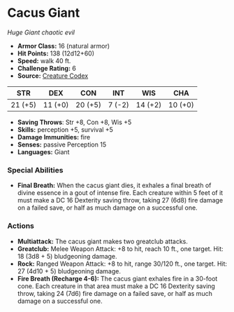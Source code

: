 # Cacus Giant

*Huge* *Giant* *chaotic evil*

- **Armor Class:** 16 (natural armor)
- **Hit Points:** 138 (12d12+60)
- **Speed:** walk 40 ft.
- **Challenge Rating:** 6
- **Source:** [Creature Codex](https://koboldpress.com/kpstore/product/creature-codex-for-5th-edition-dnd/)

| STR | DEX | CON | INT | WIS | CHA |
| --- | --- | --- | --- | --- | --- |
| 21 (+5) | 11 (+0) | 20 (+5) | 7 (-2) | 14 (+2) | 10 (+0) |

- **Saving Throws**: Str +8, Con +8, Wis +5
- **Skills:** perception +5, survival +5
- **Damage Immunities:** fire
- **Senses:** passive Perception 15
- **Languages:** Giant
### Special Abilities
- **Final Breath:** When the cacus giant dies, it exhales a final breath of divine essence in a gout of intense fire. Each creature within 5 feet of it must make a DC 16 Dexterity saving throw, taking 27 (6d8) fire damage on a failed save, or half as much damage on a successful one.
### Actions
- **Multiattack:** The cacus giant makes two greatclub attacks.
- **Greatclub:** Melee Weapon Attack: +8 to hit, reach 10 ft., one target. Hit: 18 (3d8 + 5) bludgeoning damage.
- **Rock:** Ranged Weapon Attack: +8 to hit, range 30/120 ft., one target. Hit: 27 (4d10 + 5) bludgeoning damage.
- **Fire Breath (Recharge 4-6):** The cacus giant exhales fire in a 30-foot cone. Each creature in that area must make a DC 16 Dexterity saving throw, taking 24 (7d6) fire damage on a failed save, or half as much damage on a successful one.
